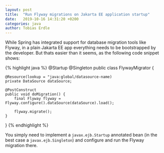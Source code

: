 ```yaml
---
layout: post
title:  "Run Flyway migrations on Jakarta EE application startup"
date:   2019-10-16 14:31:20 +0200
categories: java
author: Tobias Erdle
---
```

While Spring has integrated support for database migration tools like Flyway, in a plain Jakarta EE
app everything needs to be bootstrapped by the developer. But thats easier than it seems, as the following code snippet shows:

{% highlight java %}
@Startup
@Singleton
public class FlywayMigrator {

    @Resource(lookup = "java:global/datasource-name)
    private DataSource dataSource;

    @PostConstruct
    public void doMigration() {
        final Flyway flyway = Flyway.configure().dataSource(dataSource).load();

        flyway.migrate();
    }
}
{% endhighlight %}

You simply need to implement a `javax.ejb.Startup` annotated bean (in the best case a `javax.ejb.Singleton`)
and configure and run the Flyway migration there.